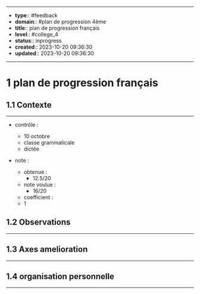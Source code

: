 


---
- **type**:: #feedback
- **domain**:: #plan de progression 4ème
- **title**:: plan de progression français
- **level**:: #college_4
- **status**:: inprogress
- **created**:: 2023-10-20 09:36:30
- **updated**:: 2023-10-20 09:36:30
---


# 1	plan de progression français


## 1.1	Contexte
---

- contrôle : 
	- 10 octobre
	- classe grammaticale
	- dictée


- note :
	- obtenue : 
		- 12.5/20
	- note voulue :
		- 16/20
	- coefficient :
	- 1

## 1.2	Observations
---



## 1.3	Axes amelioration
---



## 1.4  	organisation personnelle
---




